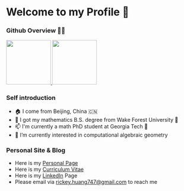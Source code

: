 # Welcome to my Profile 👋
### Github Overview 🧑‍💻

<a href="https://github.com/Rick3yHuang">
  <img height="120em" src="https://github-readme-stats-git-masterrstaa-rickstaa.vercel.app/api?username=Rick3yHuang&count_private=true&show_icons=true&theme=github_dark" />
  <img height="120em" src= "https://github-readme-stats-git-masterrstaa-rickstaa.vercel.app/api/top-langs/?username=Rick3yHuang&hide=html,javascript,css,tex&show_icons=true&theme=github_dark&layout=compact" />
</a>

### Self introduction
- 🏠 I come from Beijing, China 🇨🇳
- 🏫 I got my mathematics B.S. degree from Wake Forest University 🎩
- 📫 I'm currently a math PhD student at Georgia Tech 🐝
- 🔭 I’m currently interested in computational algebraic geometry

### Personal Site & Blog
- Here is my [Personal Page](https://sites.gatech.edu/rickeyhuang77/)
- Here is my [Curriculum Vitae](https://drive.google.com/file/d/1ZVOyHsabYrb9XnZT-mUbz2LKc2tyo237/view?usp=sharing)
- Here is my [LinkedIn](https://www.linkedin.com/in/ruiqi-huang-44968a1a2/) Page
- Please email via rickey.huang747@gmail.com to reach me
